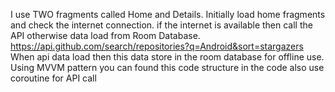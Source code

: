 I use TWO fragments called Home and Details.
Initially load home fragments and check the internet connection. if the internet is available then call the API otherwise
data load from Room Database.
https://api.github.com/search/repositories?q=Android&sort=stargazers
When api data load then this data store in the room database for offline use.
Using MVVM pattern you can found this code structure in the code also use coroutine for API call
